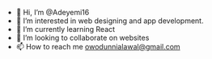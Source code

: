 - 👋 Hi, I’m @Adeyemi16
- 👀 I’m interested in web designing and app development.
- 🌱 I’m currently learning React
- 💞️ I’m looking to collaborate on websites
- 📫 How to reach me owodunnialawal@gmail.com

<!---
Adeyemi16/Adeyemi16 is a ✨ special ✨ repository because its `README.md` (this file) appears on your GitHub profile.
You can click the Preview link to take a look at your changes.
--->
